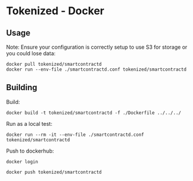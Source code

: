 # Tokenized - Docker

## Usage

Note: Ensure your configuration is correctly setup to use S3 for storage or you could lose data:

```
docker pull tokenized/smartcontractd
docker run --env-file ./smartcontractd.conf tokenized/smartcontractd
```

## Building

Build:

```
docker build -t tokenized/smartcontractd -f ./Dockerfile ../../../
```

Run as a local test:

```
docker run --rm -it --env-file ./smartcontractd.conf tokenized/smartcontractd
```

Push to dockerhub:

```
docker login

docker push tokenized/smartcontractd
```
